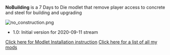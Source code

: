 **NoBuilding** is a 7 Days to Die modlet that remove player access to concrete and steel for building and upgrading

![no_construction.png](https://raw.githubusercontent.com/Laotseu/7dtdMods/master/NoBuilding/no_construction.png)
* 1.0: Initial version for 2020-09-11 stream

[Click here for Modlet Installation instruction](https://github.com/Laotseu/7dtdMods/blob/master/Modlet%20Installation.md)
[Click here for a list of all my mods](https://github.com/Laotseu/7dtdMods/blob/master/README.md)
